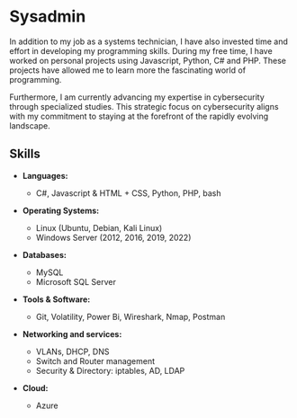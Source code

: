 # Sysadmin

In addition to my job as a systems technician, I have also invested time and effort in developing my programming skills. During my free time, I have worked on personal projects using Javascript, Python, C# and PHP. These projects have allowed me to learn more the fascinating world of programming.

Furthermore, I am currently advancing my expertise in cybersecurity through specialized studies. This strategic focus on cybersecurity aligns with my commitment to staying at the forefront of the rapidly evolving landscape.

## Skills

- **Languages:**
  - C#, Javascript & HTML + CSS, Python, PHP, bash

- **Operating Systems:**
  - Linux (Ubuntu, Debian, Kali Linux)
  - Windows Server (2012, 2016, 2019, 2022)

- **Databases:**
  - MySQL
  - Microsoft SQL Server

- **Tools & Software:**
  - Git, Volatility, Power Bi, Wireshark, Nmap, Postman

- **Networking and services:**
  - VLANs, DHCP, DNS
  - Switch and Router management
  - Security & Directory: iptables, AD, LDAP

- **Cloud:**
  - Azure
